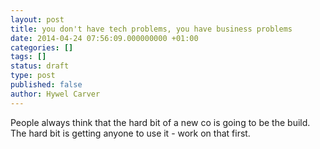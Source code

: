 ```yaml
---
layout: post
title: you don't have tech problems, you have business problems
date: 2014-04-24 07:56:09.000000000 +01:00
categories: []
tags: []
status: draft
type: post
published: false
author: Hywel Carver
---
```

People always think that the hard bit of a new co is going to be the build. The hard bit is getting anyone to use it - work on that first.
